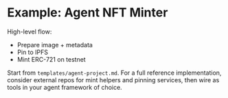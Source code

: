 # Example: Agent NFT Minter

High-level flow:
- Prepare image + metadata
- Pin to IPFS
- Mint ERC-721 on testnet

Start from `templates/agent-project.md`. For a full reference implementation, consider external repos for mint helpers and pinning services, then wire as tools in your agent framework of choice.
